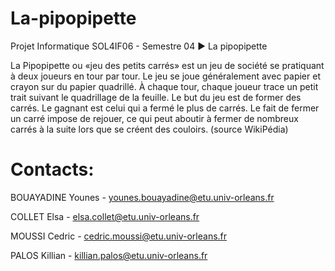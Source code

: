 # La-pipopipette
Projet Informatique SOL4IF06 - Semestre 04 ► La pipopipette

La Pipopipette ou «jeu des petits carrés» est un jeu de société se pratiquant à deux joueurs en tour par tour.
Le jeu se joue généralement avec papier et crayon sur du papier quadrillé. À chaque tour, chaque joueur trace un petit trait  suivant le quadrillage de la feuille. Le but du jeu est de former des carrés. Le gagnant est celui qui a fermé le plus de carrés. Le fait de fermer un carré impose de rejouer, ce qui peut aboutir à fermer de nombreux carrés à la suite lors que se créent des couloirs. (source WikiPédia)

# Contacts:

 BOUAYADINE Younes - younes.bouayadine@etu.univ-orleans.fr
 
 COLLET Elsa - elsa.collet@etu.univ-orleans.fr
 
 MOUSSI Cedric - cedric.moussi@etu.univ-orleans.fr
 
 PALOS Killian - killian.palos@etu.univ-orleans.fr
